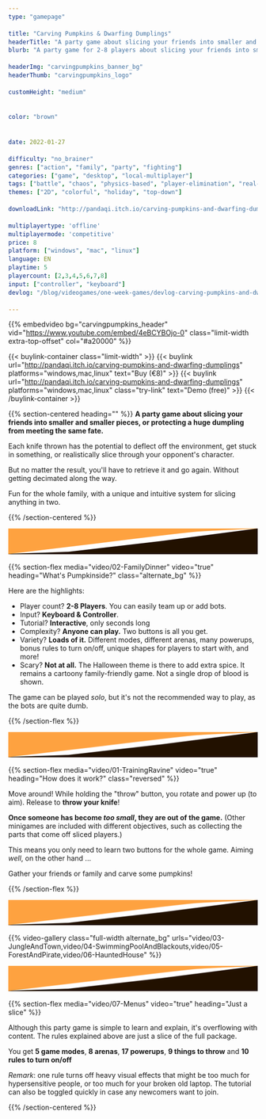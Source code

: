```yaml
---
type: "gamepage"

title: "Carving Pumpkins & Dwarfing Dumplings"
headerTitle: "A party game about slicing your friends into smaller and smaller pieces ... "
blurb: "A party game for 2-8 players about slicing your friends into smaller pieces, or preventing a huge dumpling from meeting the same fate."

headerImg: "carvingpumpkins_banner_bg"
headerThumb: "carvingpumpkins_logo"

customHeight: "medium"


color: "brown"


date: 2022-01-27

difficulty: "no_brainer"
genres: ["action", "family", "party", "fighting"]
categories: ["game", "desktop", "local-multiplayer"]
tags: ["battle", "chaos", "physics-based", "player-elimination", "real-time", "shared-map", "game-modes", "modular", "powerups", "map-selection"]
themes: ["2D", "colorful", "holiday", "top-down"]

downloadLink: "http://pandaqi.itch.io/carving-pumpkins-and-dwarfing-dumplings/"

multiplayertype: 'offline'
multiplayermode: 'competitive'
price: 8
platform: ["windows", "mac", "linux"]
language: EN
playtime: 5
playercount: [2,3,4,5,6,7,8]
input: ["controller", "keyboard"]
devlog: "/blog/videogames/one-week-games/devlog-carving-pumpkins-and-dwarfing-dumplings/"

---
```


{{% embedvideo bg="carvingpumpkins_header" vid="https://www.youtube.com/embed/4eBCYBOjo-0" class="limit-width extra-top-offset" col="#a20000" %}}

{{< buylink-container class="limit-width" >}}
{{< buylink url="http://pandaqi.itch.io/carving-pumpkins-and-dwarfing-dumplings" platforms="windows,mac,linux" text="Buy (&euro;8)" >}} 
{{< buylink url="http://pandaqi.itch.io/carving-pumpkins-and-dwarfing-dumplings" platforms="windows,mac,linux" class="try-link" text="Demo (free)" >}} 
{{< /buylink-container >}}

{{% section-centered heading="" %}}
**A party game about slicing your friends into smaller and smaller pieces, or protecting a huge dumpling from meeting the same fate.**

Each knife thrown has the potential to deflect off the environment, get stuck in something, or realistically slice through your opponent's character. 

But no matter the result, you'll have to retrieve it and go again. Without getting decimated along the way.

Fun for the whole family, with a unique and intuitive system for slicing anything in two.

{{% /section-centered %}}

<div class="big_slash">
	<img src="assets/big_slash.png" />
</div>

{{% section-flex media="video/02-FamilyDinner" video="true" heading="What's Pumpkinside?" class="alternate_bg" %}}

Here are the highlights:
* Player count? **2-8 Players**. You can easily team up or add bots.
* Input? **Keyboard & Controller**.
* Tutorial? **Interactive**, only seconds long
* Complexity? **Anyone can play.** Two buttons is all you get.
* Variety? **Loads  of it.** Different modes, different arenas, many powerups, bonus rules to turn on/off, unique shapes for players to start with, and more!
* Scary? **Not at all.** The Halloween theme is there to add extra spice. It remains a cartoony family-friendly game. Not a single drop of blood is shown.

The game can be played _solo_, but it's not the recommended way to play, as the bots are quite dumb. 

{{% /section-flex %}}

<div class="big_slash alternate_slash">
	<img src="assets/big_slash.png" />
</div>

{{% section-flex media="video/01-TrainingRavine" video="true" heading="How does it work?" class="reversed" %}}

Move around! While holding the "throw" button, you rotate and power up (to aim). Release to **throw your knife**!

**Once someone has become _too small_, they are out of the game.** (Other minigames are included with different objectives, such as collecting the parts that come off sliced players.)

This means you only need to learn two buttons for the whole game. Aiming _well_, on the other hand ...

Gather your friends or family and carve some pumpkins!

{{% /section-flex %}}

<div class="big_slash">
	<img src="assets/big_slash.png" />
</div>

{{% video-gallery class="full-width alternate_bg" urls="video/03-JungleAndTown,video/04-SwimmingPoolAndBlackouts,video/05-ForestAndPirate,video/06-HauntedHouse" %}}

<div class="big_slash alternate_slash">
	<img src="assets/big_slash.png" />
</div>

{{% section-flex media="video/07-Menus" video="true" heading="Just a slice" %}}

Although this party game is simple to learn and explain, it's overflowing with content. The rules explained above are just a slice of the full package.

You get **5 game modes**, **8 arenas**, **17 powerups**, **9 things to throw** and **10 rules to turn on/off**

_Remark_: one rule turns off heavy visual effects that might be too much for hypersensitive people, or too much for your broken old laptop. The tutorial can also be toggled quickly in case any newcomers want to join.

{{% /section-centered %}}